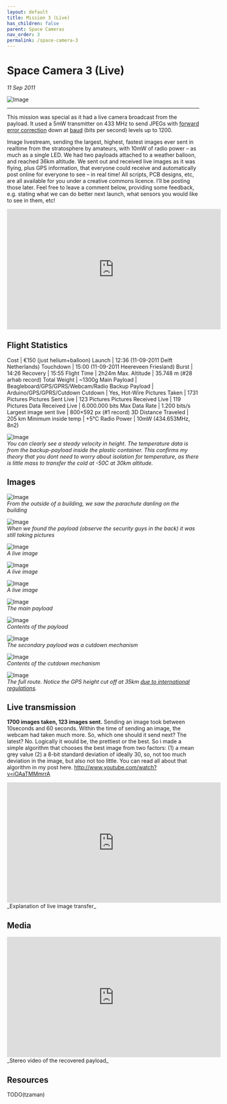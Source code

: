 ```yaml
---
layout: default
title: Mission 3 (Live)
has_children: false
parent: Space Cameras
nav_order: 3
permalink: /space-camera-3
---
```


# Space Camera 3 (Live)

*11 Sep 2011*<br />

![Image](docs/space-cameras/3/space-camera-3-header.jpg)

-----

This mission was special as it had a live camera broadcast from the payload. It used a 5mW
transmitter on 433 MHz to send JPEGs with [forward error correction](https://en.wikipedia.org/wiki/Forward_error_correction)
down at [baud](https://en.wikipedia.org/wiki/Baud) (bits per second) levels up to 1200.

Image livestream, sending the largest, highest, fastest images ever sent in realtime from the stratosphere by amateurs, with 10mW of radio power – as much as a single LED. We had two payloads attached to a weather balloon, and reached 36km altitude. We sent out and received live images as it was flying, plus GPS information, that everyone could receive and automatically post online for everyone to see – in real time! All scripts, PCB designs, etc, are all available for you under a creative commons licence. I’ll be posting those later. Feel free to leave a comment below, providing some feedback, e.g. stating what we can do better next launch, what sensors you would like to see in them, etc!

<iframe width="560" height="315" src="https://www.youtube.com/embed/2jlkxkstruI" frameborder="0" allow="accelerometer; autoplay; encrypted-media; gyroscope; picture-in-picture" allowfullscreen></iframe>

## Flight Statistics

Cost |	€150 (just helium+balloon)
Launch |	12:36 (11-09-2011 Delft Netherlands)
Touchdown |	15:00 (11-09-2011 Heereveen Friesland)
Burst |	14:26
Recovery |	15:55
Flight Time |	2h24m
Max. Altitude |	35.748 m (#28 arhab record)
Total Weight |	~1300g
Main Payload |	Beagleboard/GPS/GPRS/Webcam/Radio
Backup Payload |	Arduino/GPS/GPRS/Cutdown
Cutdown |	Yes, Hot-Wire
Pictures Taken |	1731 Pictures
Pictures Sent Live |	123 Pictures
Pictures Received Live |	119 Pictures
Data Received Live |	6.000.000 bits
Max Data Rate |	1.200 bits/s
Largest image sent live |	800×592 px (#1 record)
3D Distance Traveled |	205 km
Minimum inside temp |	+5°C
Radio Power |	10mW (434.653MHz, 8n2)

![Image](docs/space-cameras/3/space-camera-3-sensor.png)
<br>
_You can clearly see a steady velocity in height. The temperature data is from the backup-payload inside the plastic container. This confirms my theory that you dont need to worry about isolation for temperature, as there is little mass to transfer the cold at -50C at 30km altitude._

## Images

![Image](docs/space-cameras/3/space-camera-3-touchdown-pic-1.jpg)
<br>_From the outside of a building, we saw the parachute danling on the building_

![Image](docs/space-cameras/3/space-camera-3-recovery-security-guys.jpg)
<br>_When we found the payload (observe the security guys in the back) it was still taking pictures_

![Image](docs/space-cameras/3/space-camera-3-live-image-1.jpg)
<br>_A live image_

![Image](docs/space-cameras/3/space-camera-3-live-image-2.jpg)
<br>_A live image_

![Image](docs/space-cameras/3/space-camera-3-live-image-3.jpg)
<br>_A live image_

![Image](docs/space-cameras/3/space-camera-3-payload-1.jpg)
<br>_The main payload_

![Image](docs/space-cameras/3/space-camera-3-payload-2.jpg)
<br>_Contents of the payload_

![Image](docs/space-cameras/3/space-camera-3-payload-cutdown-1.jpg)
<br>_The secondary payload was a cutdown mechanism_

![Image](docs/space-cameras/3/space-camera-3-payload-cutdown-2.jpg)
<br>_Contents of the cutdown mechanism_

![Image](docs/space-cameras/3/space-camera-3-route-kml.png)
<br>_The full route. Notice the GPS height cut off at 35km [due to international regulations](https://en.wikipedia.org/wiki/Coordinating_Committee_for_Multilateral_Export_Controls)._

## Live transmission

**1700 images taken, 123 images sent.**
Sending an image took between 10seconds and 60 seconds. Within the time of sending an image, the webcam had taken much more. So, which one should it send next? The latest? No. Logically it would be, the prettiest or the best. So i made a simple algorithm that chooses the best image from two factors: (1) a mean grey value (2) a 8-bit standard deviation of ideally 30, so, not too much deviation in the image, but also not too little. You can read all about that algorithm in my post here. http://www.youtube.com/watch?v=jOAaTMMmrrA

<iframe width="560" height="315" src="https://www.youtube.com/embed/17BuY8hMTFw" frameborder="0" allow="accelerometer; autoplay; encrypted-media; gyroscope; picture-in-picture" allowfullscreen></iframe>
_Explanation of live image transfer_

## Media

<iframe width="560" height="315" src="https://www.youtube.com/embed/kt0gsJFKMOk" frameborder="0" allow="accelerometer; autoplay; encrypted-media; gyroscope; picture-in-picture" allowfullscreen></iframe>
_Stereo video of the recovered payload_


## Resources

TODO(tzaman)
